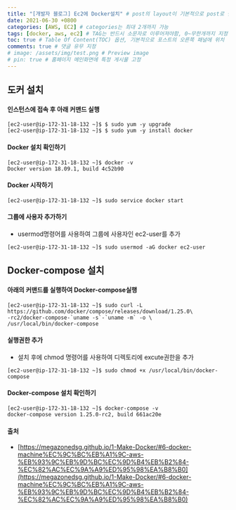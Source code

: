 ```yaml
---
title: "[개발자 블로그] Ec2에 Docker설치" # post의 layout이 기본적으로 post로 설정되어있어서 Front Matter에 따로 layout변수를 만들어 주지 않아도 됨
date: 2021-06-30 +0800
categories: [AWS, EC2] # categories는 최대 2개까지 가능
tags: [docker, aws, ec2] # TAG는 반드시 소문자로 이루어져야함, 0~무한개까지 지정 가능
toc: true # Table Of Content(TOC) 옵션, 기본적으로 포스트의 오른쪽 패널에 위치
comments: true # 댓글 유무 지정
# image: /assets/img/test.png # Preview image
# pin: true # 홈페이지 메인화면에 특정 게시물 고정
---
```


## 도커 설치
#### 인스턴스에 접속 후 아래 커맨드 실행

~~~
[ec2-user@ip-172-31-18-132 ~]$ $ sudo yum -y upgrade
[ec2-user@ip-172-31-18-132 ~]$ $ sudo yum -y install docker
~~~

#### Docker 설치 확인하기
~~~
[ec2-user@ip-172-31-18-132 ~]$ docker -v
Docker version 18.09.1, build 4c52b90
~~~

#### Docker 시작하기
~~~
[ec2-user@ip-172-31-18-132 ~]$ sudo service docker start
~~~

#### 그룹에 사용자 추가하기
- usermod명령어를 사용하여 그룹에 사용자인 ec2-user를 추가

~~~
[ec2-user@ip-172-31-18-132 ~]$ sudo usermod -aG docker ec2-user
~~~

## Docker-compose 설치
#### 아래의 커맨드를 실행하여 Docker-compose실행
~~~
[ec2-user@ip-172-31-18-132 ~]$ sudo curl -L https://github.com/docker/compose/releases/download/1.25.0\
-rc2/docker-compose-`uname -s`-`uname -m` -o \
/usr/local/bin/docker-compose
~~~

#### 실행권한 추가
- 설치 후에 chmod 명령어를 사용하여 디렉토리에 excute권한을 추가

~~~
[ec2-user@ip-172-31-18-132 ~]$ sudo chmod +x /usr/local/bin/docker-compose
~~~

#### Docker-compose 설치 확인하기
~~~
[ec2-user@ip-172-31-18-132 ~]$ docker-compose -v
docker-compose version 1.25.0-rc2, build 661ac20e
~~~

#### 출처
- [https://megazonedsg.github.io/1-Make-Docker/#6-docker-machine%EC%9C%BC%EB%A1%9C-aws-%EB%93%9C%EB%9D%BC%EC%9D%B4%EB%B2%84-%EC%82%AC%EC%9A%A9%ED%95%98%EA%B8%B0](https://megazonedsg.github.io/1-Make-Docker/#6-docker-machine%EC%9C%BC%EB%A1%9C-aws-%EB%93%9C%EB%9D%BC%EC%9D%B4%EB%B2%84-%EC%82%AC%EC%9A%A9%ED%95%98%EA%B8%B0)
